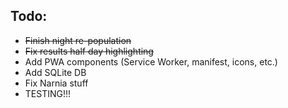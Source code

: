 ## Todo:

* ~~Finish night re-population~~
* ~~Fix results half day highlighting~~
* Add PWA components (Service Worker, manifest, icons, etc.)
* Add SQLite DB
* Fix Narnia stuff
* TESTING!!!